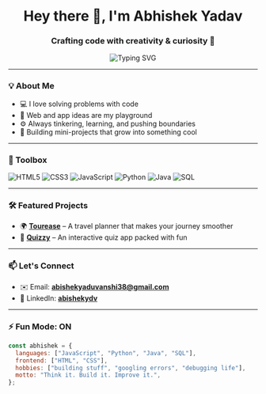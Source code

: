 <h1 align="center">Hey there 👋, I'm Abhishek Yadav</h1>
<h3 align="center">Crafting code with creativity & curiosity 🚀</h3>

<p align="center">
  <img src="https://readme-typing-svg.demolab.com?font=Fira+Code&duration=3000&pause=1000&color=00BFFF&center=true&vCenter=true&width=435&lines=Code.+Create.+Repeat.;HTML+%2B+CSS+%2B+JS+in+action!;Exploring+Python%2C+Java%2C+SQL+and+more!;Let's+build+something+awesome+%F0%9F%9A%80" alt="Typing SVG" />
</p>

---

### 💡 About Me
- 💻 I love solving problems with code  
- 🎨 Web and app ideas are my playground  
- ⚙️ Always tinkering, learning, and pushing boundaries  
- 🔭 Building mini-projects that grow into something cool  

---

### 🧰 Toolbox

![HTML5](https://img.shields.io/badge/HTML5-E34F26?style=for-the-badge&logo=html5&logoColor=white)
![CSS3](https://img.shields.io/badge/CSS3-1572B6?style=for-the-badge&logo=css3&logoColor=white)
![JavaScript](https://img.shields.io/badge/JavaScript-F7DF1E?style=for-the-badge&logo=javascript&logoColor=black)
![Python](https://img.shields.io/badge/Python-3776AB?style=for-the-badge&logo=python&logoColor=white)
![Java](https://img.shields.io/badge/Java-007396?style=for-the-badge&logo=java&logoColor=white)
![SQL](https://img.shields.io/badge/SQL-4479A1?style=for-the-badge&logo=postgresql&logoColor=white)

---

### 🛠️ Featured Projects

- 🌍 [**Tourease**](https://github.com/theabishek/tourease) – A travel planner that makes your journey smoother  
- 🧠 [**Quizzy**](https://github.com/theabishek/quizzy) – An interactive quiz app packed with fun  

---

### 📫 Let's Connect

- ✉️ Email: **abishekyaduvanshi38@gmail.com**  
- 🔗 LinkedIn: [**abishekydv**](https://www.linkedin.com/in/abishekydv)

---

### ⚡ Fun Mode: ON

```js
const abhishek = {
  languages: ["JavaScript", "Python", "Java", "SQL"],
  frontend: ["HTML", "CSS"],
  hobbies: ["building stuff", "googling errors", "debugging life"],
  motto: "Think it. Build it. Improve it.",
};
